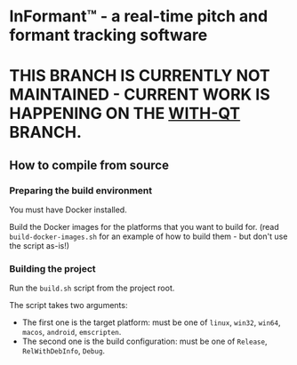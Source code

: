 # InFormant™ - a real-time pitch and formant tracking software

# THIS BRANCH IS CURRENTLY NOT MAINTAINED - CURRENT WORK IS HAPPENING ON THE [WITH-QT](/with-qt) BRANCH.

## How to compile from source

### Preparing the build environment

You must have Docker installed.

Build the Docker images for the platforms that you want to build for. (read `build-docker-images.sh` for an example of how to build them - but don't use the script as-is!)

### Building the project

Run the `build.sh` script from the project root.

The script takes two arguments:
- The first one is the target platform: must be one of `linux`, `win32`, `win64`, `macos`, `android`, `emscripten`.
- The second one is the build configuration: must be one of `Release`, `RelWithDebInfo`, `Debug`.
